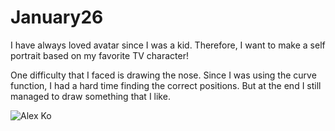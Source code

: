 # January26
I have always loved avatar since I was a kid. Therefore, I want to make a self portrait based on my favorite TV character! 

One difficulty that I faced is drawing the nose. Since I was using the curve function, I had a hard time finding the correct positions. But at the end I still managed to draw something that I like. 

![Alex Ko](https://raw.githubusercontent.com/fyk211/Intro-to-IM/main/September15/Screen%20Shot%202021-01-26%20at%2012.10.46%20AM.png)



